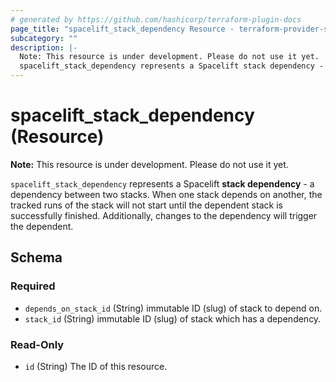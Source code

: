 ```yaml
---
# generated by https://github.com/hashicorp/terraform-plugin-docs
page_title: "spacelift_stack_dependency Resource - terraform-provider-spacelift"
subcategory: ""
description: |-
  Note: This resource is under development. Please do not use it yet.
  spacelift_stack_dependency represents a Spacelift stack dependency - a dependency between two stacks. When one stack depends on another, the tracked runs of the stack will not start until the dependent stack is successfully finished. Additionally, changes to the dependency will trigger the dependent.
---
```


# spacelift_stack_dependency (Resource)

**Note:** This resource is under development. Please do not use it yet. 

`spacelift_stack_dependency` represents a Spacelift **stack dependency** - a dependency between two stacks. When one stack depends on another, the tracked runs of the stack will not start until the dependent stack is successfully finished. Additionally, changes to the dependency will trigger the dependent.



<!-- schema generated by tfplugindocs -->
## Schema

### Required

- `depends_on_stack_id` (String) immutable ID (slug) of stack to depend on.
- `stack_id` (String) immutable ID (slug) of stack which has a dependency.

### Read-Only

- `id` (String) The ID of this resource.


